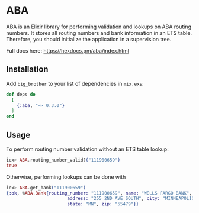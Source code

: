 # ABA

ABA is an Elixir library for performing validation and lookups on ABA routing numbers. It stores all routing numbers and bank information in an ETS table. Therefore, you should initialize the application in a supervision tree.

Full docs here: https://hexdocs.pm/aba/index.html

## Installation

Add `big_brother` to your list of dependencies in `mix.exs`:

```elixir
def deps do
  [
    {:aba, "~> 0.3.0"}
  ]
end
```

## Usage

To perform routing number validation without an ETS table lookup:

```elixir
iex> ABA.routing_number_valid?("111900659")
true
```

Otherwise, performing lookups can be done with

```elixir
iex> ABA.get_bank("111900659")
{:ok, %ABA.Bank{routing_number: "111900659", name: "WELLS FARGO BANK",
                       address: "255 2ND AVE SOUTH", city: "MINNEAPOLIS",
                       state: "MN", zip: "55479"}}
```
